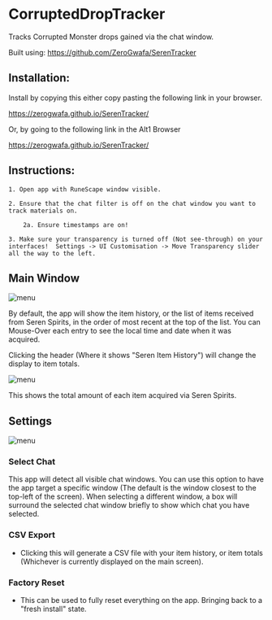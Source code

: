 # CorruptedDropTracker

Tracks Corrupted Monster drops gained via the chat window.

Built using:
https://github.com/ZeroGwafa/SerenTracker

## Installation:

Install by copying this either copy pasting the following link in your browser.

https://zerogwafa.github.io/SerenTracker/

Or, by going to the following link in the Alt1 Browser

https://zerogwafa.github.io/SerenTracker/

## Instructions:

    1. Open app with RuneScape window visible.

    2. Ensure that the chat filter is off on the chat window you want to track materials on.

        2a. Ensure timestamps are on!

    3. Make sure your transparency is turned off (Not see-through) on your interfaces!  Settings -> UI Customisation -> Move Transparency slider all the way to the left.

## Main Window

![menu](/readme-assets/ItemHistory.png)

By default, the app will show the item history, or the list of items received from Seren Spirits, in the order of most recent at the top of the list. You can Mouse-Over each entry to see the local time and date when it was acquired.

Clicking the header (Where it shows "Seren Item History") will change the display to item totals.

![menu](/readme-assets/ItemTotals.png)

This shows the total amount of each item acquired via Seren Spirits.

## Settings

![menu](/readme-assets/menu.png)

### Select Chat

This app will detect all visible chat windows. You can use this option to have the app target a specific window (The default is the window closest to the top-left of the screen). When selecting a different window, a box will surround the selected chat window briefly to show which chat you have selected.

### CSV Export

- Clicking this will generate a CSV file with your item history, or item totals (Whichever is currently displayed on the main screen).

### Factory Reset

- This can be used to fully reset everything on the app. Bringing back to a "fresh install" state.

